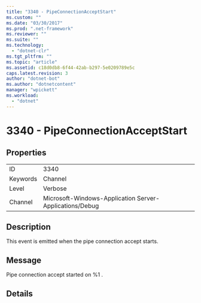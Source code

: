 ```yaml
---
title: "3340 - PipeConnectionAcceptStart"
ms.custom: ""
ms.date: "03/30/2017"
ms.prod: ".net-framework"
ms.reviewer: ""
ms.suite: ""
ms.technology: 
  - "dotnet-clr"
ms.tgt_pltfrm: ""
ms.topic: "article"
ms.assetid: c18d0db8-6f44-42ab-b297-5e0209789e5c
caps.latest.revision: 3
author: "dotnet-bot"
ms.author: "dotnetcontent"
manager: "wpickett"
ms.workload: 
  - "dotnet"
---
```

# 3340 - PipeConnectionAcceptStart
## Properties  
  
|||  
|-|-|  
|ID|3340|  
|Keywords|Channel|  
|Level|Verbose|  
|Channel|Microsoft-Windows-Application Server-Applications/Debug|  
  
## Description  
 This event is emitted when the pipe connection accept starts.  
  
## Message  
 Pipe connection accept started on %1 .  
  
## Details
